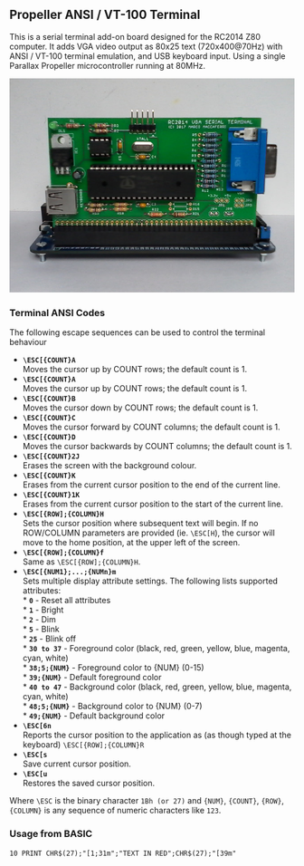 ## Propeller ANSI / VT-100 Terminal

This is a serial terminal add-on board designed for the RC2014 Z80 computer. It adds VGA video output as
80x25 text (720x400@70Hz) with ANSI / VT-100 terminal emulation, and USB keyboard input. Using a single
Parallax Propeller microcontroller running at 80MHz.

![The board](board.jpg)

### Terminal ANSI Codes

The following escape sequences can be used to control the terminal behaviour

 * **`\ESC[{COUNT}A`**  
       Moves the cursor up by COUNT rows; the default count is 1.
 * **`\ESC[{COUNT}A`**  
       Moves the cursor up by COUNT rows; the default count is 1.
 * **`\ESC[{COUNT}B`**  
       Moves the cursor down by COUNT rows; the default count is 1.
 * **`\ESC[{COUNT}C`**  
       Moves the cursor forward by COUNT columns; the default count is 1.
 * **`\ESC[{COUNT}D`**  
       Moves the cursor backwards by COUNT columns; the default count is 1.
 * **`\ESC[{COUNT}2J`**  
       Erases the screen with the background colour.  
 * **`\ESC[{COUNT}K`**  
       Erases from the current cursor position to the end of the current line.  
 * **`\ESC[{COUNT}1K`**  
       Erases from the current cursor position to the start of the current line.  
 * **`\ESC[{ROW];{COLUMN}H`**  
       Sets the cursor position where subsequent text will begin. If no ROW/COLUMN parameters 
       are provided (ie. `\ESC[H`), the cursor will move to the home position, at the upper left 
       of the screen.  
 * **`\ESC[{ROW];{COLUMN}f`**  
       Same as `\ESC[{ROW];{COLUMN}H`.
 * **`\ESC[{NUM1};...;{NUMn}m`**  
       Sets multiple display attribute settings. The following lists supported attributes:  
        * **`0`** - Reset all attributes  
        * **`1`** - Bright  
        * **`2`** - Dim  
        * **`5`** - Blink  
        * **`25`** - Blink off  
        * **`30 to 37`** - Foreground color (black, red, green, yellow, blue, magenta, cyan, white)  
        * **`38;5;{NUM}`** - Foreground color to {NUM} (0-15)  
        * **`39;{NUM}`** - Default foreground color  
        * **`40 to 47`** - Background color (black, red, green, yellow, blue, magenta, cyan, white)  
        * **`48;5;{NUM}`** - Background color to {NUM} (0-7)  
        * **`49;{NUM}`** - Default background color  
 * **`\ESC[6n`**  
       Reports the cursor position to the application as (as though typed at the 
       keyboard) `\ESC[{ROW];{COLUMN}R`  
 * **`\ESC[s`**  
       Save current cursor position.
 * **`\ESC[u`**  
       Restores the saved cursor position.

Where `\ESC` is the binary character `1Bh (or 27)` and `{NUM}`, `{COUNT}`,
`{ROW}`, `{COLUMN}` is any sequence of numeric characters like `123`.

### Usage from BASIC

```
10 PRINT CHR$(27);"[1;31m";"TEXT IN RED";CHR$(27);"[39m"
```

